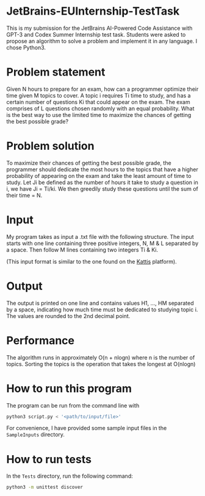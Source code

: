 # JetBrains-EUInternship-TestTask
This is my submission for the JetBrains AI-Powered Code Assistance with GPT-3 and Codex Summer Internship test task. 
Students were asked to propose an algorithm to solve a problem and implement it in any language. I chose Python3.

# Problem statement
Given N hours to prepare for an exam, how can a programmer optimize their time given M topics to cover. A topic i requires Ti time to study, and has a certain number of questions Ki that could appear on the exam. The exam comprises of L questions chosen randomly with an equal probability. What is the best way to use the limited time to maximize the chances of getting the best possible grade?

# Problem solution
To maximize their chances of getting the best possible grade, the programmer should dedicate the most hours to the topics that have a higher probability of appearing on the exam and take the least amount of time to study. Let Ji be defined as the number of hours it take to study a question in i, we have Ji = Ti/ki. We then greedily study these questions until the sum of their time = N.

# Input
My program takes as input a .txt file with the following structure. The input starts with one line containing three positive integers, N, M & L separated by a space. Then follow M lines containing two integers Ti & Ki.

(This input format is similar to the one found on the [Kattis](https://open.kattis.com/) platform).

# Output
The output is printed on one line and contains values H1, ..., HM separated by a space, indicating how much time must be dedicated to studying topic i. The values are rounded to the 2nd decimal point.

# Performance
The algorithm runs in approximately O(n + nlogn) where n is the number of topics. Sorting the topics is the operation that takes the longest at O(nlogn)

# How to run this program
The program can be run from the command line with 
``` Bash
python3 script.py < '<path/to/input/file>'
```
For convenience, I have provided some sample input files in the ```SampleInputs``` directory.

# How to run tests
In the ```Tests``` directory, run the following command:
``` Bash
python3 -m unittest discover
```
